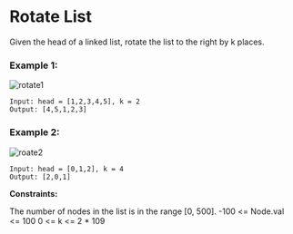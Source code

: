 # Rotate List

Given the head of a linked list, rotate the list to the right by k places.


### Example 1:
![rotate1](https://github.com/Aishwariyaa-Anand/Competitive-Coding/assets/124241367/3aaf6330-0fc5-4cb5-9180-a6a14bf38d49)

```
Input: head = [1,2,3,4,5], k = 2
Output: [4,5,1,2,3]
```


### Example 2:
![roate2](https://github.com/Aishwariyaa-Anand/Competitive-Coding/assets/124241367/9e7cb9c5-5766-4cad-885f-b3110733c410)

```
Input: head = [0,1,2], k = 4
Output: [2,0,1]
```

**Constraints:**

The number of nodes in the list is in the range [0, 500].
-100 <= Node.val <= 100
0 <= k <= 2 * 109
